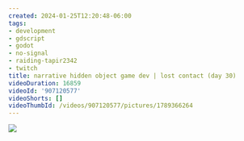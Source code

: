 ```yaml
---
created: 2024-01-25T12:20:48-06:00
tags:
- development
- gdscript
- godot
- no-signal
- raiding-tapir2342
- twitch
title: narrative hidden object game dev | lost contact (day 30)
videoDuration: 16859
videoId: '907120577'
videoShorts: []
videoThumbId: /videos/907120577/pictures/1789366264
---
```


![](20240125182048.jpg)
